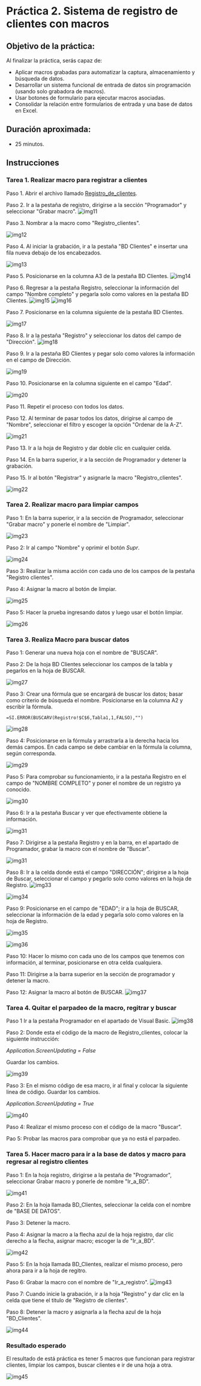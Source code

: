 # Práctica 2. Sistema de registro de clientes con macros

## Objetivo de la práctica:
Al finalizar la práctica, serás capaz de:
- Aplicar macros grabadas para automatizar la captura, almacenamiento y búsqueda de datos.
- Desarrollar un sistema funcional de entrada de datos sin programación (usando solo grabadora de macros).
- Usar botones de formulario para ejecutar macros asociadas.
- Consolidar la relación entre formularios de entrada y una base de datos en Excel.

## Duración aproximada:
- 25 minutos.

## Instrucciones 

### Tarea 1. Realizar macro para registrar a clientes
Paso 1. Abrir el archivo llamado [Registro_de_clientes](<Registro de clientes.xlsm>).

Paso 2. Ir a la pestaña de registro, dirigirse a la sección "Programador" y seleccionar "Grabar macro".
![img11](../images/img11.png)

Paso 3. Nombrar a la macro como "Registro_clientes".

![img12](../images/img12.png)

Paso 4. Al iniciar la grabación, ir a la pestaña "BD Clientes" e insertar una fila nueva debajo de los encabezados.

![img13](../images/img13.png)

Paso 5. Posicionarse en la columna A3 de la pestaña BD Clientes.
![img14](../images/img14.png)

Paso 6.  Regresar a la pestaña Registro, seleccionar la información del campo "Nombre completo" y pegarla solo como valores en la pestaña BD Clientes.
![img15](../images/img15.png)
![img16](../images/img16.png)

Paso 7. Posicionarse en la columna siguiente de la pestaña BD Clientes.

![img17](../images/img17.png)

Paso 8. Ir a la pestaña "Registro" y seleccionar los datos del campo de "Dirección".
![img18](../images/img18.png)

Paso 9. Ir a la pestaña BD Clientes y pegar solo como valores la información en el campo de Dirección.

![img19](../images/img19.png)

Paso 10. Posicionarse en la columna siguiente en el campo "Edad".

![img20](../images/img20.png)

Paso 11. Repetir el proceso con todos los datos. 

Paso 12. Al terminar de pasar todos los datos, dirigirse al campo de "Nombre", seleccionar el filtro y escoger la opción "Ordenar de la A-Z".

![img21](../images/img21.png)

Paso 13. Ir a la hoja de Registro y dar doble clic en cualquier celda.

Paso 14. En la barra superior, ir a la sección de Programador y detener la grabación.

Paso 15. Ir al botón "Registrar" y asignarle la macro "Registro_clientes".

![img22](../images/img22.png)

### Tarea 2. Realizar macro para limpiar campos

Paso 1: En la barra superior, ir a la sección de Programador, seleccionar "Grabar macro" y ponerle el nombre de "Limpiar".

![img23](../images/img23.png)

Paso 2: Ir al campo "Nombre" y oprimir el botón *Supr*. 

![img24](../images/img24.png)

Paso 3: Realizar la misma acción con cada uno de los campos de la pestaña "Registro clientes".

Paso 4: Asignar la macro al botón de limpiar.

![img25](../images/img25.png)

Paso 5: Hacer la prueba ingresando datos y luego usar el botón limpiar.

![img26](../images/Img26.png)


### Tarea 3. Realiza Macro para buscar datos

Paso 1: Generar una nueva hoja con el nombre de "BUSCAR".

Paso 2: De la hoja BD Clientes seleccionar los campos de la tabla y pegarlos en la hoja de BUSCAR.

![img27](../images/img27.png)

Paso 3: Crear una fórmula que se encargará de buscar los datos; basar como criterio de búsqueda el nombre. 
Posicionarse en la columna A2 y escribir la fórmula.

```
=SI.ERROR(BUSCARV(Registro!$C$6,Tabla1,1,FALSO),"")
```

![img28](../images/img28.png)


Paso 4: Posicionarse en la fórmula y arrastrarla a la derecha hacia los demás campos. En cada campo se debe cambiar en la fórmula la columna, según corresponda.

![img29](../images/img29.png)

Paso 5: Para comprobar su funcionamiento, ir a la pestaña Registro en el campo de "NOMBRE COMPLETO" y poner el nombre de un registro ya conocido. 

![img30](../images/img30.png)

Paso 6: Ir a la pestaña Buscar y ver que efectivamente obtiene la información.

![img31](../images/img31.png)

Paso 7: Dirigirse a la pestaña Registro y en la barra, en el apartado de Programador, grabar la macro con el nombre de "Buscar".

![img31](../images/img32.png)

Paso 8: Ir a la celda donde está el campo "DIRECCIÓN"; dirigirse a la hoja de Buscar, seleccionar el campo y pegarlo solo como valores en la hoja de Registro.
![img33](../images/img33.png)

![img34](../images/img34.png)

Paso 9: Posicionarse en el campo de "EDAD"; ir a la hoja de BUSCAR, seleccionar la información de la edad y pegarla solo como valores en la hoja de Registro.

![img35](../images/img35.png)

![img36](../images/img36.png)

Paso 10: Hacer lo mismo con cada uno de los campos que tenemos con información, al terminar, posicionarse en otra celda cualquiera.

Paso 11: Dirigirse a la barra superior en la sección de programador y detener la macro. 

Paso 12: Asignar la macro al botón de BUSCAR.
![img37](../images/img37.png)


### Tarea 4. Quitar el parpadeo de la macro, regitrar y buscar

Paso 1 Ir a la pestaña Programador en el apartado de Visual Basic.
![img38](../images/img38.png)

Paso 2: Donde esta el código de la macro de Registro_clientes, colocar la siguiente instrucción: 

*Application.ScreenUpdating = False*

Guardar los cambios. 

![img39](../images/img39.png)

Paso 3: En el mismo código de esa macro, ir al final y colocar la siguiente linea de código. Guardar los cambios.

*Application.ScreenUpdating = True*

![img40](../images/img40.png)


Paso 4: Realizar el mismo proceso con el código de la macro "Buscar".

Pao 5: Probar las macros para comprobar que ya no está el parpadeo.


### Tarea 5. Hacer macro para ir a la base de datos y macro para regresar al registro clientes

Paso 1: En la hoja registro, dirigirse a la pestaña de "Programador", seleccionar Grabar macro y ponerle de nombre "Ir_a_BD".

![img41](../images/img41.png)

Paso 2: En la hoja llamada BD_Clientes, seleccionar la celda con el nombre de "BASE DE DATOS".

Paso 3: Detener la macro.

Paso 4: Asignar la macro a la flecha azul de la hoja registro, dar clic derecho a la flecha, asignar macro; escoger la de "Ir_a_BD".

![img42](../images/img42.png)

Paso 5: En la hoja llamada BD_Clientes, realizar el mismo proceso, pero ahora para ir a la hoja de regitro.

Paso 6: Grabar la macro con el nombre de "Ir_a_registro".
![img43](../images/img43.png)

Paso 7: Cuando inicie la grabación, ir a la hoja "Registro" y dar clic en la celda que tiene el titulo de "Registro de clientes".

Paso 8: Detener la macro y asignarla a la flecha azul de la hoja "BD_Clientes".

![img44](../images/img44.png)

### Resultado esperado

El resultado de está práctica es tener 5 macros que funcionan para registrar clientes, limpiar los campos, buscar clientes e ir de una hoja a otra. 

![img45](../images/img45.png)
